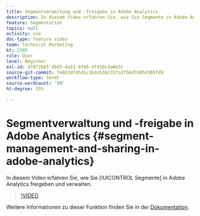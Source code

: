 ```yaml
---
title: Segmentverwaltung und -freigabe in Adobe Analytics
description: In diesem Video erfahren Sie, wie Sie Segmente in Adobe Analytics freigeben und verwalten.
feature: Segmentation
topics: null
activity: use
doc-type: feature video
team: Technical Marketing
kt: 2305
role: User
level: Beginner
exl-id: d78f2b6f-d685-4a21-8f45-4f410c3a0e5c
source-git-commit: fe861dfd541c1b9cb3b233fa3f56d55054305fd9
workflow-type: tm+mt
source-wordcount: '59'
ht-degree: 15%

---
```


#  Segmentverwaltung und -freigabe in Adobe Analytics {#segment-management-and-sharing-in-adobe-analytics}

In diesem Video erfahren Sie, wie Sie [!UICONTROL Segmente] in Adobe Analytics freigeben und verwalten.

>[!VIDEO](https://video.tv.adobe.com/v/25402/?quality=12)

Weitere Informationen zu dieser Funktion finden Sie in der [Dokumentation](https://experienceleague.adobe.com/docs/analytics/components/segmentation/segmentation-workflow/seg-manage.html?lang=en).
